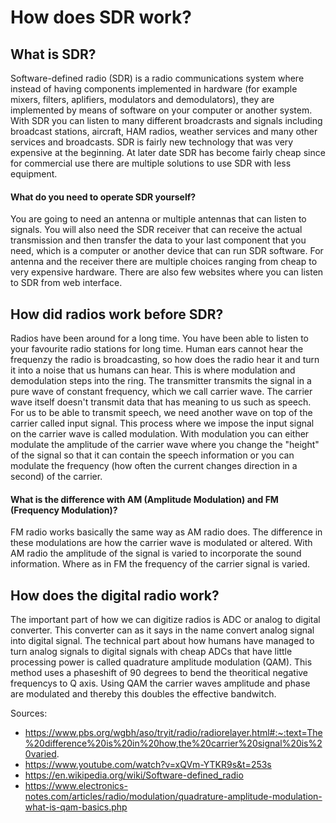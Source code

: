 # How does SDR work?

## What is SDR? 

Software-defined radio (SDR) is a radio communications system where instead of having components implemented in hardware (for example mixers, filters, aplifiers, modulators and demodulators), they are implemented by means of software on your computer or another system. With SDR you can listen to many different broadcrasts and signals including broadcast stations, aircraft, HAM radios, weather services and many other services and broadcasts. SDR is fairly new technology that was very expensive at the beginning. At later date SDR has become fairly cheap since for commercial use there are multiple solutions to use SDR with less equipment. 

#### What do you need to operate SDR yourself?
You are going to need an antenna or multiple antennas that can listen to signals. You will also need the SDR receiver that can receive the actual transmission and then transfer the data to your last component that you need, which is a computer or another device that can run SDR software. For antenna and the receiver there are multiple choices ranging from cheap to very expensive hardware. There are also few websites where you can listen to SDR from web interface.


## How did radios work before SDR?
Radios have been around for a long time. You have been able to listen to your favourite radio stations for long time. Human ears cannot hear the frequenzy the radio is broadcasting, so how does the radio hear it and turn it into a noise that us humans can hear. This is where modulation and demodulation steps into the ring. The transmitter transmits the signal in a pure wave of constant frequency, which we call carrier wave. The carrier wave itself doesn't transmit data that has meaning to us such as speech. For us to be able to transmit speech, we need another wave on top of the carrier called input signal. This process where we impose the input signal on the carrier wave is called modulation. With modulation you can either modulate the amplitude of the carrier wave where you change the "height" of the signal so that it can contain the speech information or you can modulate the frequency (how often the current changes direction in a second) of the carrier. 

#### What is the difference with AM (Amplitude Modulation) and FM (Frequency Modulation)?
FM radio works basically the same way as AM radio does. The difference in these modulations are how the carrier wave is modulated or altered. With AM radio the amplitude of the signal is varied to incorporate the sound information. Where as in FM the frequency of the carrier signal is varied. 

## How does the digital radio work?
The important part of how we can digitize radios is ADC or analog to digital converter. This converter can as it says in the name convert analog signal into digital signal. The technical part about how humans have managed to turn analog signals to digital signals with cheap ADCs that have little processing power is called quadrature amplitude modulation (QAM). This method uses a phaseshift of 90 degrees to bend the theoritical negative frequencys to Q axis. Using QAM the carrier waves amplitude and phase are modulated and thereby this doubles the effective bandwitch. 


Sources:

- https://www.pbs.org/wgbh/aso/tryit/radio/radiorelayer.html#:~:text=The%20difference%20is%20in%20how,the%20carrier%20signal%20is%20varied.
- https://www.youtube.com/watch?v=xQVm-YTKR9s&t=253s
- https://en.wikipedia.org/wiki/Software-defined_radio
- https://www.electronics-notes.com/articles/radio/modulation/quadrature-amplitude-modulation-what-is-qam-basics.php
